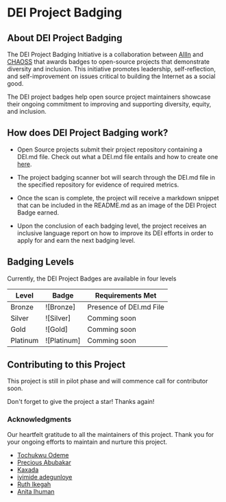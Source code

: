 # DEI Project Badging

## About DEI Project Badging
The DEI Project Badging Initiative is a collaboration between [AllIn](https://allinopensource.org/) and [CHAOSS](https://chaoss.community/) that awards badges to open-source projects that demonstrate diversity and inclusion. This initiative promotes leadership, self-reflection, and self-improvement on issues critical to building the Internet as a social good.

The DEI project badges help open source project maintainers showcase their ongoing commitment to improving and supporting diversity, equity, and inclusion.


## How does DEI Project Badging work?
- Open Source projects submit their project repository containing a DEI.md file. Check out what a DEI.md file entails and how to create one [here](https://github.com/AllInOpenSource/All-In/blob/main/DEI.md).

- The project badging scanner bot will search through the DEI.md file in the specified repository for evidence of required metrics.

- Once the scan is complete, the project will receive a markdown snippet that can be included in the README.md as an image of the DEI Project Badge earned.

- Upon the conclusion of each badging level, the project receives an inclusive language report on how to improve its DEI efforts in order to apply for and earn the next badging level.

## Badging Levels
Currently, the DEI Project Badges are available in four levels

| Level        | Badge        |  Requirements Met
|--------------|--------------|-------------------------------------
| Bronze       | ![Bronze]    |  Presence of DEI.md File
| Silver       | ![Silver]    |  Comming soon
| Gold         | ![Gold]      |  Comming soon
| Platinum     | ![Platinum]  |  Comming soon

## Contributing to this Project
This project is still in pilot phase and will commence call for contributor soon.

Don't forget to give the project a star! Thanks again!

### Acknowledgments
Our heartfelt gratitude to all the maintainers of this project. Thank you for your ongoing efforts to maintain and nurture this project.

- [Tochukwu Odeme](https://github.com/Teek-tech)
- [Precious Abubakar](https://github.com/misspee007)
- [Kaxada](https://github.com/kaxada)
- [iyimide adegunloye](https://github.com/mide358)
- [Ruth Ikegah](https://github.com/Ruth-ikegah)
- [Anita Ihuman](https://github.com/Anita-ihuman)